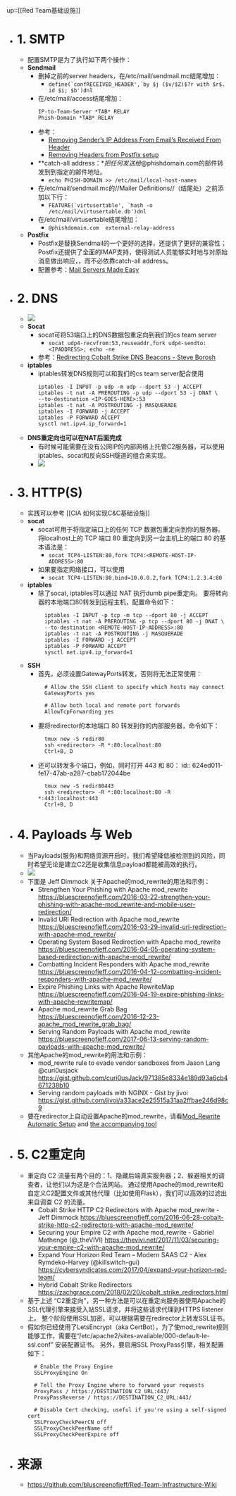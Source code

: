 up::[[Red Team基础设施]]
- # 1. SMTP
	- 配置SMTP是为了执行如下两个操作：
	- **Sendmail**
		- 删掉之前的server headers，在/etc/mail/sendmail.mc结尾增加：
			- ```define(`confRECEIVED_HEADER',`by $j ($v/$Z)$?r with $r$. id $i; $b')dnl```
		- 在/etc/mail/access结尾增加：
			```
			IP-to-Team-Server *TAB* RELAY
			Phish-Domain *TAB* RELAY
			```
		- 参考：
			- [Removing Sender’s IP Address From Email’s Received From Header](https://www.devside.net/wamp-server/removing-senders-ip-address-from-emails-received-from-header)
			- [Removing Headers from Postfix setup](https://major.io/2013/04/14/remove-sensitive-information-from-email-headers-with-postfix/)
		- **catch-all address：**把任何发送给*@phishdomain.com的邮件转发到到指定的邮件地址。
			- ```echo PHISH-DOMAIN >> /etc/mail/local-host-names```
		- 在/etc/mail/sendmail.mc的//Mailer Definitions//（结尾处）之前添加以下行：
			- ```FEATURE(`virtusertable', `hash -o /etc/mail/virtusertable.db')dnl```
		- 在/etc/mail/virtusertable结尾增加：
			- ```@phishdomain.com  external-relay-address```
	- **Postfix**
		- Postfix是替换Sendmail的一个更好的选择，还提供了更好的兼容性；Postfix还提供了全面的IMAP支持，使得测试人员能够实时地与对原始消息做出响应，，而不必依靠catch-all address。
		- 配置参考：[Mail Servers Made Easy](https://blog.inspired-sec.com/archive/2017/02/14/Mail-Server-Setup.html)
- # 2. DNS
	- <img src="/assets/Pasted image 20221104150341.png">
	- **Socat**
		- socat可将53端口上的DNS数据包重定向到我们的cs team server
			- ```socat udp4-recvfrom:53,reuseaddr,fork udp4-sendto:<IPADDRESS>; echo -ne```
		- 参考：[Redirecting Cobalt Strike DNS Beacons - Steve Borosh](https://medium.com/rvrsh3ll/redirecting-cobalt-strike-dns-beacons-e3dcdb5a8b9b)
	- **iptables**
		- iptables转发DNS规则可以和我们的cs team server配合使用
			```
		  iptables -I INPUT -p udp -m udp --dport 53 -j ACCEPT
		  iptables -t nat -A PREROUTING -p udp --dport 53 -j DNAT \
		  --to-destination <IP-GOES-HERE>:53
		  iptables -t nat -A POSTROUTING -j MASQUERADE
		  iptables -I FORWARD -j ACCEPT
		  iptables -P FORWARD ACCEPT
		  sysctl net.ipv4.ip_forward=1
			```
	- **DNS重定向也可以在NAT后面完成**
		- 有时候可能需要在没有公网IP的内部网络上托管C2服务器，可以使用iptables、socat和反向SSH隧道的组合来实现。
		- <img src="/assets/Pasted image 20221104150435.png">
- # 3. HTTP(S)
	- 实践可以参考 [[CIA 如何实现C&C基础设施]]
	- **socat**
		- socat可用于将指定端口上的任何 TCP 数据包重定向到你的服务器。将localhost上的 TCP 端口 80 重定向到另一台主机上的端口 80 的基本语法是：
			- ```socat TCP4-LISTEN:80,fork TCP4:<REMOTE-HOST-IP-ADDRESS>:80```
		- 如果要指定网络接口，可以使用
			- ```socat TCP4-LISTEN:80,bind=10.0.0.2,fork TCP4:1.2.3.4:80```
	- **iptables**
		- 除了socat, iptables可以通过 NAT 执行dumb pipe重定向。 要将转向器的本地端口80转发到远程主机，配置命令如下：
			```
			  iptables -I INPUT -p tcp -m tcp --dport 80 -j ACCEPT
			  iptables -t nat -A PREROUTING -p tcp --dport 80 -j DNAT \
			  --to-destination <REMOTE-HOST-IP-ADDRESS>:80
			  iptables -t nat -A POSTROUTING -j MASQUERADE
			  iptables -I FORWARD -j ACCEPT
			  iptables -P FORWARD ACCEPT
			  sysctl net.ipv4.ip_forward=1
			```
	- **SSH**
		- 首先，必须设置GatewayPorts转发，否则将无法正常使用：
			```
			  # Allow the SSH client to specify which hosts may connect
			  GatewayPorts yes
			  
			  # Allow both local and remote port forwards
			  AllowTcpForwarding yes
			```
		- 要将redirector的本地端口 80 转发到你的内部服务器，命令如下：
			```
			  tmux new -S redir80
			  ssh <redirector> -R *:80:localhost:80
			  Ctrl+B, D
			```
		- 还可以转发多个端口，例如，同时打开 443 和 80：
		  id:: 624ed011-fe17-47ab-a287-cbab172044be
			```
			  tmux new -S redir80443
			  ssh <redirector> -R *:80:localhost:80 -R *:443:localhost:443
			  Ctrl+B, D
			```
- # 4. Payloads 与 Web
	- 当Payloads(服务)和网络资源开启时，我们希望降低被检测到的风险，同时希望无论是建立C2还是收集信息payload都能被高效的执行。
	- <img src="/assets/Pasted image 20221104150545.png">
	- 下面是 Jeff Dimmock 关于Apache的mod_rewrite的用法和示例：
		- Strengthen Your Phishing with Apache mod_rewrite https://bluescreenofjeff.com/2016-03-22-strengthen-your-phishing-with-apache-mod_rewrite-and-mobile-user-redirection/
		- Invalid URI Redirection with Apache mod_rewrite https://bluescreenofjeff.com/2016-03-29-invalid-uri-redirection-with-apache-mod_rewrite/
		- Operating System Based Redirection with Apache mod_rewrite https://bluescreenofjeff.com/2016-04-05-operating-system-based-redirection-with-apache-mod_rewrite/
		- Combatting Incident Responders with Apache mod_rewrite https://bluescreenofjeff.com/2016-04-12-combatting-incident-responders-with-apache-mod_rewrite/
		- Expire Phishing Links with Apache RewriteMap https://bluescreenofjeff.com/2016-04-19-expire-phishing-links-with-apache-rewritemap/
		- Apache mod_rewrite Grab Bag https://bluescreenofjeff.com/2016-12-23-apache_mod_rewrite_grab_bag/
		- Serving Random Payloads with Apache mod_rewrite https://bluescreenofjeff.com/2017-06-13-serving-random-payloads-with-apache-mod_rewrite/
	- 其他Apache的mod_rewrite的用法和示例：
		- mod_rewrite rule to evade vendor sandboxes from Jason Lang @curi0usjack https://gist.github.com/curi0usJack/971385e8334e189d93a6cb4671238b10
		- Serving random payloads with NGINX - Gist by jivoi https://gist.github.com/jivoi/a33ace2e25515a31aa2ffbae246d98c9
	- 要在redirector上自动设置Apache的mod_rewrite，请看[Mod_Rewrite Automatic Setup](https://blog.inspired-sec.com/archive/2017/04/17/Mod-Rewrite-Automatic-Setup.html) and [the accompanying tool](https://github.com/n0pe-sled/Apache2-Mod-Rewrite-Setup)
- # 5. C2重定向
	- 重定向 C2 流量有两个目的：1、隐藏后端真实服务器；2、躲避相关的调查者，让他们以为这是个合法网站。 通过使用Apache的mod_rewrite和自定义C2配置文件或其他代理（比如使用Flask），我们可以高效的过滤出来自调查 C2 的流量。
		- Cobalt Strike HTTP C2 Redirectors with Apache mod_rewrite - Jeff Dimmock https://bluescreenofjeff.com/2016-06-28-cobalt-strike-http-c2-redirectors-with-apache-mod_rewrite/
		- Securing your Empire C2 with Apache mod_rewrite - Gabriel Mathenge (@_theVIVI) https://thevivi.net/2017/11/03/securing-your-empire-c2-with-apache-mod_rewrite/
		- Expand Your Horizon Red Team – Modern SAAS C2 - Alex Rymdeko-Harvey (@killswitch-gui) https://cybersyndicates.com/2017/04/expand-your-horizon-red-team/
		- Hybrid Cobalt Strike Redirectors  https://zachgrace.com/2018/02/20/cobalt_strike_redirectors.html
	- 基于上述 “C2重定向”，另一种方法是可以在重定向服务器使用Apache的SSL代理引擎来接受入站SSL请求，并将这些请求代理到HTTPS listener上。 整个阶段使用SSL加密，可以根据需要在redirector上转发SSL证书。
	- 假如你已经使用了LetsEncrypt（aka CertBot），为了使mod_rewrite规则能够工作，需要在“/etc/apache2/sites-available/000-default-le-ssl.conf” 安装配置证书。 另外，要启用SSL ProxyPass引擎，相关配置如下：
		```
		  # Enable the Proxy Engine
		  SSLProxyEngine On
		  
		  # Tell the Proxy Engine where to forward your requests
		  ProxyPass / https://DESTINATION_C2_URL:443/
		  ProxyPassReverse / https://DESTINATION_C2_URL:443/
		  
		  # Disable Cert checking, useful if you're using a self-signed cert
		  SSLProxyCheckPeerCN off
		  SSLProxyCheckPeerName off
		  SSLProxyCheckPeerExpire off
		```
- # 来源
	- https://github.com/bluscreenofjeff/Red-Team-Infrastructure-Wiki